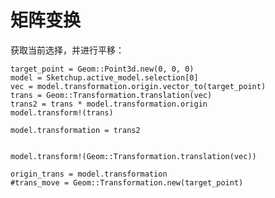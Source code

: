 # 矩阵变换

获取当前选择，并进行平移：

    target_point = Geom::Point3d.new(0, 0, 0)
    model = Sketchup.active_model.selection[0]
    vec = model.transformation.origin.vector_to(target_point)
    trans = Geom::Transformation.translation(vec)
    trans2 = trans * model.transformation.origin
    model.transform!(trans)

    model.transformation = trans2


    model.transform!(Geom::Transformation.translation(vec))

    origin_trans = model.transformation
    #trans_move = Geom::Transformation.new(target_point)

